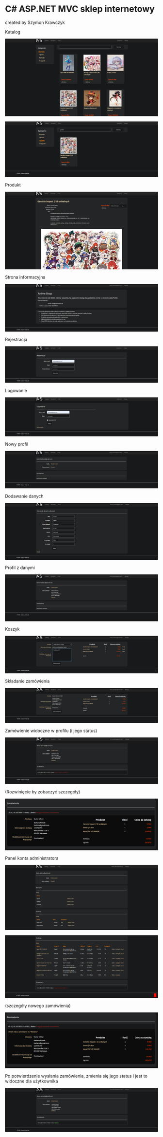 # C# ASP.NET MVC sklep internetowy

created by Szymon Krawczyk

Katalog

![Strona główna](readme-media/catalog.PNG)

![Wyszukiwanie i filtrowanie](readme-media/catalog2.PNG)

Produkt

![Detale produktu](readme-media/catalog3.PNG)

Strona informacyjna

![info](readme-media/aboutUs.PNG)

Rejestracja

![Rejestracja](readme-media/register.PNG)

Logowanie

![Rejestracja](readme-media/login.PNG)

Nowy profil

![Nowy profil](readme-media/profileEmpty.PNG)

Dodawanie danych

![Dodawanie danych](readme-media/profileAddData.PNG)

Profil z danymi

![Profil z danymi](readme-media/profileWithData.PNG)

Koszyk

![Koszyk](readme-media/cart.PNG)

Składanie zamówienia

![Składanie zamówienia](readme-media/cart2.PNG)

Zamówienie widoczne w profilu (i jego status)

![Zamówienie w profilu](readme-media/profileFull.PNG)

(Rozwinięcie by zobaczyć szczegóły)

![Zamówienie w profilu](readme-media/profileFull2.PNG)

Panel konta administratora

![Administrator](readme-media/admin.PNG)

![Administrator](readme-media/admin2.PNG)

(szczegóły nowego zamówienia)

![Zamówienie szczegóły](readme-media/admin3.PNG)

Po potwierdzenie wysłania zamówienia, zmienia się jego status i jest to widoczne dla użytkownika

![Zamówienie koniec](readme-media/profileFullEnd.PNG)

